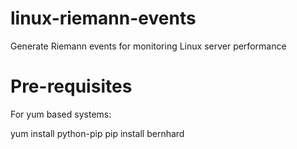 linux-riemann-events
====================

Generate Riemann events for monitoring Linux server performance


Pre-requisites
==

For yum based systems:

yum install python-pip
pip install bernhard


